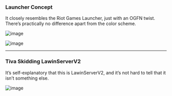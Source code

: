 ### Launcher Concept
It closely resembles the Riot Games Launcher, just with an OGFN twist. There’s practically no difference apart from the color scheme.

![image](https://github.com/user-attachments/assets/9e0e9a61-511f-4d70-a99f-85f5463b0384)

![image](https://github.com/user-attachments/assets/90540e8f-5383-4b27-adbd-cea83a6a168b)

---

### Tiva Skidding LawinServerV2

It’s self-explanatory that this is LawinServerV2, and it’s not hard to tell that it isn’t something else.

![image](https://github.com/user-attachments/assets/25807a7b-47ab-4c59-a1a1-134adc2ef090)
